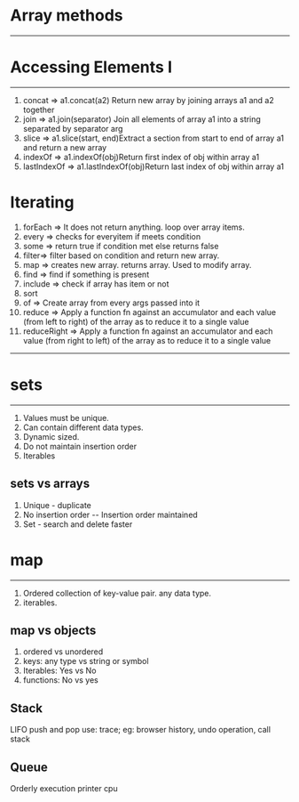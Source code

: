 # Array methods
-----------------
# Accessing Elements I
----------------------
  1. concat => a1.concat(a2) Return new array by joining arrays a1 and a2 together
  2. join => a1.join(separator) Join all elements of array a1 into a string separated by separator arg
  3. slice => a1.slice(start, end)Extract a section from start to end of array a1 and return a new array
  4. indexOf => a1.indexOf(obj)Return first index of obj within array a1
  5. lastIndexOf => a1.lastIndexOf(obj)Return last index of obj within array a1

# Iterating
  1. forEach => It does not return anything. loop over array items.
  2. every => checks for everyitem if meets condition
  3. some => return true if condition met else returns false
  4. filter=> filter based on condition and return new array.
  5. map => creates new array. returns array. Used to modify array.
  6. find => find if something is present
  7. include => check if array has item or not
  8. sort
  9. of => Create array from every args passed into it
  10. reduce => Apply a function fn against an accumulator and each value (from left to right) of the array as to reduce it to a single value
  11. reduceRight => Apply a function fn against an accumulator and each value (from right to left) of the array as to reduce it to a single value
--------------------------------------------------------------------------------------
# sets
------------------
1. Values must be unique.
2. Can contain different data types.
3. Dynamic sized.
4. Do not maintain insertion order
5. Iterables

  sets vs arrays
  -------------------
  1. Unique - duplicate
  2. No insertion order -- Insertion order maintained
  3. Set - search and delete faster

# map
-------------------
1. Ordered collection of key-value pair. any data type.
2. iterables.

map vs objects
------------------
1. ordered vs unordered
2. keys: any type vs string or symbol
3. Iterables: Yes vs No
4. functions: No vs yes


Stack
-----------
LIFO
push and pop
use: trace; eg: browser history, undo operation, call stack

Queue
------------
Orderly execution
printer
cpu
